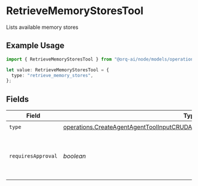 # RetrieveMemoryStoresTool

Lists available memory stores

## Example Usage

```typescript
import { RetrieveMemoryStoresTool } from "@orq-ai/node/models/operations";

let value: RetrieveMemoryStoresTool = {
  type: "retrieve_memory_stores",
};
```

## Fields

| Field                                                                                                                                                                                  | Type                                                                                                                                                                                   | Required                                                                                                                                                                               | Description                                                                                                                                                                            |
| -------------------------------------------------------------------------------------------------------------------------------------------------------------------------------------- | -------------------------------------------------------------------------------------------------------------------------------------------------------------------------------------- | -------------------------------------------------------------------------------------------------------------------------------------------------------------------------------------- | -------------------------------------------------------------------------------------------------------------------------------------------------------------------------------------- |
| `type`                                                                                                                                                                                 | [operations.CreateAgentAgentToolInputCRUDAgentsRequestRequestBodySettingsToolsType](../../models/operations/createagentagenttoolinputcrudagentsrequestrequestbodysettingstoolstype.md) | :heavy_check_mark:                                                                                                                                                                     | N/A                                                                                                                                                                                    |
| `requiresApproval`                                                                                                                                                                     | *boolean*                                                                                                                                                                              | :heavy_minus_sign:                                                                                                                                                                     | Whether this tool requires approval before execution                                                                                                                                   |